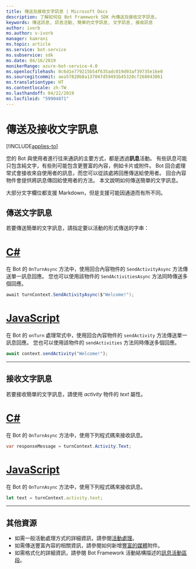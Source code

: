 ```yaml
---
title: 傳送及接收文字訊息 | Microsoft Docs
description: 了解如何在 Bot Framework SDK 內傳送及接收文字訊息。
keywords: 傳送訊息, 訊息活動, 簡單的文字訊息, 文字訊息, 接收訊息
author: ivorb
ms.author: v-ivorb
manager: kamrani
ms.topic: article
ms.service: bot-service
ms.subservice: sdk
ms.date: 04/16/2019
monikerRange: azure-bot-service-4.0
ms.openlocfilehash: 0c6d1e779215b54f635adc019d93af39735e16e0
ms.sourcegitcommit: aea57820b8a137047d59491b45320cf268043861
ms.translationtype: HT
ms.contentlocale: zh-TW
ms.lasthandoff: 04/22/2019
ms.locfileid: "59904871"
---
```

# <a name="send-and-receive-text-message"></a>傳送及接收文字訊息

[!INCLUDE[applies-to](../includes/applies-to.md)]

您的 Bot 與使用者進行往來通訊的主要方式，都是透過**訊息**活動。 有些訊息可能只包含純文字，有些則可能包含更豐富的內容，例如卡片或附件。 Bot 回合處理常式會接收來自使用者的訊息，而您可以從該處將回應傳送給使用者。 回合內容物件會提供將訊息傳回給使用者的方法。 本文說明如何傳送簡單的文字訊息。

大部分文字欄位都支援 Markdown，但是支援可能因通道而有所不同。

## <a name="send-a-text-message"></a>傳送文字訊息

若要傳送簡單的文字訊息，請指定要以活動的形式傳送的字串：

# <a name="ctabcsharp"></a>[C#](#tab/csharp)

在 Bot 的 `OnTurnAsync` 方法中，使用回合內容物件的 `SendActivityAsync` 方法傳送單一訊息回應。 您也可以使用該物件的 `SendActivitiesAsync` 方法同時傳送多個回應。

```cs
await turnContext.SendActivityAsync($"Welcome!");
```

# <a name="javascripttabjavascript"></a>[JavaScript](#tab/javascript)

在 Bot 的 `onTurn` 處理常式中，使用回合內容物件的 `sendActivity` 方法傳送單一訊息回應。 您也可以使用該物件的 `sendActivities` 方法同時傳送多個回應。

```javascript
await context.sendActivity("Welcome!");
```
---
## <a name="receive-a-text-message"></a>接收文字訊息

若要接收簡單的文字訊息，請使用 *activity* 物件的 *text* 屬性。 

# <a name="ctabcsharp"></a>[C#](#tab/csharp)

在 Bot 的 `OnTurnAsync` 方法中，使用下列程式碼來接收訊息。 

```cs
var responseMessage = turnContext.Activity.Text;
```

# <a name="javascripttabjavascript"></a>[JavaScript](#tab/javascript)

在 Bot 的 `OnTurnAsync` 方法中，使用下列程式碼來接收訊息。

```javascript
let text = turnContext.activity.text;
```

---

## <a name="additional-resources"></a>其他資源

- 如需一般活動處理方式的詳細資訊，請參閱[活動處理](~/v4sdk/bot-builder-basics.md#the-activity-processing-stack)。
- 如需傳送豐富內容的相關資訊，請參閱如何新增[豐富的媒體](bot-builder-howto-add-media-attachments.md)附件。
- 如需格式化的詳細資訊，請參閱 Bot Framework 活動結構描述的[訊息活動區段](https://aka.ms/botSpecs-activitySchema#message-activity)。
